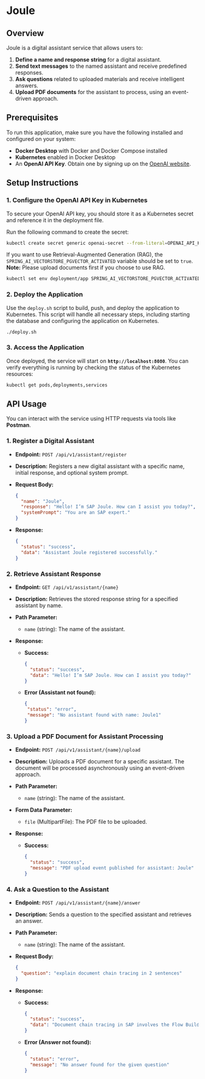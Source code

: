 # Joule

## Overview

Joule is a digital assistant service that allows users to:

1. **Define a name and response string** for a digital assistant.
2. **Send text messages** to the named assistant and receive predefined responses.
3. **Ask questions** related to uploaded materials and receive intelligent answers.
4. **Upload PDF documents** for the assistant to process, using an event-driven approach.

## Prerequisites

To run this application, make sure you have the following installed and configured on your system:

- **Docker Desktop** with Docker and Docker Compose installed
- **Kubernetes** enabled in Docker Desktop
- An **OpenAI API Key**. Obtain one by signing up on the [OpenAI website](https://openai.com/).

## Setup Instructions

### 1. Configure the OpenAI API Key in Kubernetes

To secure your OpenAI API key, you should store it as a Kubernetes secret and reference it in the deployment file.

Run the following command to create the secret:

```bash
kubectl create secret generic openai-secret --from-literal=OPENAI_API_KEY=<your-actual-openai-api-key>
```

If you want to use Retrieval-Augmented Generation (RAG), the `SPRING_AI_VECTORSTORE_PGVECTOR_ACTIVATED` variable should be set to `true`.
**Note:** Please upload documents first if you choose to use RAG.

```bash
kubectl set env deployment/app SPRING_AI_VECTORSTORE_PGVECTOR_ACTIVATED=true
```

### 2. Deploy the Application

Use the `deploy.sh` script to build, push, and deploy the application to Kubernetes. This script will handle all necessary steps, including starting the database and configuring the application on Kubernetes.

```bash
./deploy.sh
```

### 3. Access the Application

Once deployed, the service will start on **`http://localhost:8080`**. You can verify everything is running by checking the status of the Kubernetes resources:

```bash
kubectl get pods,deployments,services
```

## API Usage

You can interact with the service using HTTP requests via tools like **Postman**.

### 1. Register a Digital Assistant

- **Endpoint:** `POST /api/v1/assistant/register`
- **Description:** Registers a new digital assistant with a specific name, initial response, and optional system prompt.
- **Request Body:**

  ```json
  {
    "name": "Joule",
    "response": "Hello! I’m SAP Joule. How can I assist you today?",
    "systemPrompt": "You are an SAP expert."
  }
  ```

- **Response:**

  ```json
  {
    "status": "success",
    "data": "Assistant Joule registered successfully."
  }
  ```

### 2. Retrieve Assistant Response

- **Endpoint:** `GET /api/v1/assistant/{name}`
- **Description:** Retrieves the stored response string for a specified assistant by name.
- **Path Parameter:**

    - `name` (string): The name of the assistant.

- **Response:**

    - **Success:**

      ```json
      {
        "status": "success",
        "data": "Hello! I’m SAP Joule. How can I assist you today?"
      }
      ```

    - **Error (Assistant not found):**

      ```json
      {
       "status": "error",
       "message": "No assistant found with name: Joule1"
      }
      ```

### 3. Upload a PDF Document for Assistant Processing

- **Endpoint:** `POST /api/v1/assistant/{name}/upload`
- **Description:** Uploads a PDF document for a specific assistant. The document will be processed asynchronously using an event-driven approach.
- **Path Parameter:**

    - `name` (string): The name of the assistant.

- **Form Data Parameter:**

    - `file` (MultipartFile): The PDF file to be uploaded.

- **Response:**

    - **Success:**

      ```json
      {
        "status": "success",
        "message": "PDF upload event published for assistant: Joule"
      }
      ```

### 4. Ask a Question to the Assistant

- **Endpoint:** `POST /api/v1/assistant/{name}/answer`
- **Description:** Sends a question to the specified assistant and retrieves an answer.
- **Path Parameter:**

    - `name` (string): The name of the assistant.

- **Request Body:**

  ```json
  {
    "question": "explain document chain tracing in 2 sentences"
  }
  ```

- **Response:**

    - **Success:**

      ```json
      {
        "status": "success",
        "data": "Document chain tracing in SAP involves the Flow Builder following a sequence of steps to trace back and clear documents in a series of steps, starting from the current documents and moving through clearing documents in successive steps. This process helps in analyzing accounting scenarios such as accounts payable and receivable, payments, and bank statement postings, providing insights into liquidity items and cash flows."
      }
      ```

    - **Error (Answer not found):**

      ```json
      {
        "status": "error",
        "message": "No answer found for the given question"
      }
      ```